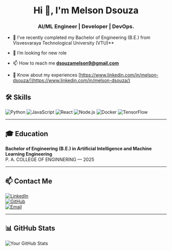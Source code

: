 <h1 align="center">Hi 👋, I'm Melson Dsouza</h1>
<h3 align="center">AI/ML Engineer | Developer | DevOps.</h3>

- 🔭 I’ve recently completed my Bachelor of Engineering (B.E.) from Visvesvaraya Technological University (VTU)**

- 🤝 I’m looking for new role 

- 📫 How to reach me **dsouzamelson9@gmail.com**

- 📄 Know about my experiences [https://www.linkedin.com/in/melson-dsouza/](https://www.linkedin.com/in/melson-dsouza/)

## 🛠 Skills

![Python](https://img.shields.io/badge/-Python-3776AB?style=for-the-badge&logo=python&logoColor=white)
![JavaScript](https://img.shields.io/badge/-JavaScript-F7DF1E?style=for-the-badge&logo=javascript&logoColor=black)
![React](https://img.shields.io/badge/-React-61DAFB?style=for-the-badge&logo=react&logoColor=black)
![Node.js](https://img.shields.io/badge/-Node.js-339933?style=for-the-badge&logo=node.js&logoColor=white)
![Docker](https://img.shields.io/badge/-Docker-2496ED?style=for-the-badge&logo=docker&logoColor=white)
![TensorFlow](https://img.shields.io/badge/-TensorFlow-FF6F00?style=for-the-badge&logo=tensorflow&logoColor=white)


---

## 🎓 Education

**Bachelor of Engineering (B.E.) in Artificial Intelligence and Machine Learning Engineering**  
P. A. COLLEGE OF ENGINNERING — 2025

---

## 📫 Contact Me

[![LinkedIn](https://img.shields.io/badge/-LinkedIn-blue?style=flat-square&logo=linkedin&logoColor=white)](https://linkedin.com/in/melson-dsouza)  
[![GitHub](https://img.shields.io/badge/-GitHub-181717?style=flat-square&logo=github&logoColor=white)](https://github.com/Melaonn)  
[![Email](https://img.shields.io/badge/-Email-D14836?style=flat-square&logo=gmail&logoColor=white)](mailto:dsouzamelson9@gmail.com)

---

## 📊 GitHub Stats

![Your GitHub Stats](https://github-readme-stats.vercel.app/api?username=Melaonn&show_icons=true&theme=tokyonight)
